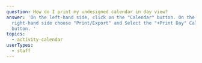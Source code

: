 ```yaml
---
question: How do I print my undesigned calendar in day view?
answer: 'On the left-hand side, click on the "Calendar" button. On the top
  right-hand side choose "Print/Export" and Select the "+Print Day" Calendar
  button. '
topics:
  - activity-calendar
userTypes:
  - staff
---
```

